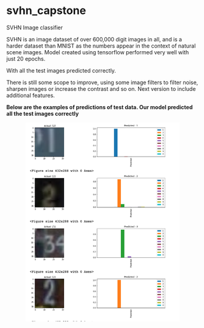 # svhn_capstone
SVHN Image classifier

SVHN is an image dataset of over 600,000 digit images in all, and is a harder dataset than MNIST as the numbers appear in the context of natural scene images.
Model created using tensorflow performed very well with just 20 epochs.

With all the test images predicted correctly.

There is still some scope to improve, using some image filters to filter noise, sharpen images or increase the contrast and so on. Next version to include additional features.

<b>Below are the examples of predictions of test data.  Our model predicted all the test images correctly</b>
<p align="center"><img width="80%" src="test_results.png" /></p>
